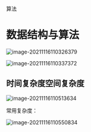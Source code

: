 算法

# 数据结构与算法

![image-20211116110326379](C:\Users\Wang\AppData\Roaming\Typora\typora-user-images\image-20211116110326379.png)

![image-20211116110337372](C:\Users\Wang\AppData\Roaming\Typora\typora-user-images\image-20211116110337372.png)

## 时间复杂度空间复杂度



![image-20211116110513634](C:\Users\Wang\AppData\Roaming\Typora\typora-user-images\image-20211116110513634.png)



常用复杂度：

![image-20211116110550834](C:\Users\Wang\AppData\Roaming\Typora\typora-user-images\image-20211116110550834.png)





